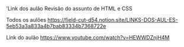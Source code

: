 'Link dos aulão
Revisão do assunto de HTML e CSS

Todos os aulões
https://field-cut-d54.notion.site/LINKS-DOS-AUL-ES-5eb53a3a833a4b7bab83334b7368722e

Link do aulão
https://www.youtube.com/watch?v=HEWWDZnjH4M
